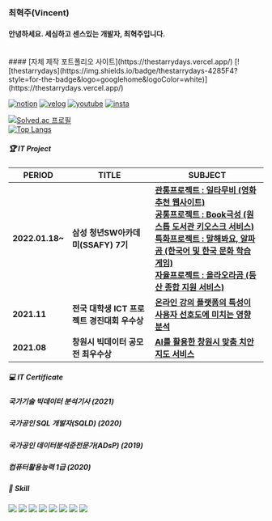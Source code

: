 ### 최혁주(Vincent) 
#### 안녕하세요. 세심하고 센스있는 개발자, 최혁주입니다.

<br>
#### [자체 제작 포트폴리오 사이트](https://thestarrydays.vercel.app/)
[![thestarrydays](https://img.shields.io/badge/thestarrydays-4285F4?style=for-the-badge&logo=googlehome&logoColor=white)](https://thestarrydays.vercel.app/)

[![notion](https://img.shields.io/badge/Notion-000000?style=for-the-badge&logo=notion&logoColor=white&link=https://www.notion.com/caesium_y/)](https://aboutvincent.notion.site/Vincent-c6094829a16f49d99abe2bc76ade9b10) [![velog](https://img.shields.io/badge/velog-20C997?style=for-the-badge&logo=velog&logoColor=white&link=https://www.velog.io/caesium_y/)](https://velog.io/@spaceforvincent) [![youtube](https://img.shields.io/badge/youtube-FF0000?style=for-the-badge&logo=youtube&logoColor=white&link=https://www.youtube.com/caesium_y/)](https://www.youtube.com/c/%EB%B9%88%EC%8E%88%ED%8A%B8) [![insta](https://img.shields.io/badge/Instagram-ff69b4?style=for-the-badge&logo=instagram&logoColor=white&link=https://www.instagram.com/caesium_y/)](https://www.instagram.com/vct_c/)


[![Solved.ac 프로필](http://mazassumnida.wtf/api/mini/generate_badge?boj=chj5356)](https://solved.ac/chj5356)
<br>
[![Top Langs](https://github-readme-stats.vercel.app/api/top-langs/?username=spaceforvincent&layout=compact)](https://github.com/spaceforvincent/github-readme-stats)

##### 🏆 IT Project  

| PERIOD | TITLE | SUBJECT |
| ------- | ------- | -------|
| **2022.01.18~** | **삼성 청년SW아카데미(SSAFY) 7기** | [**관통프로젝트 : 일타무비 (영화추천 웹사이트)**](https://github.com/spaceforvincent/2022-Project-OneHitMovie) </br> [**공통프로젝트 : Book극성 (원스톱 도서관 키오스크 서비스)**](https://github.com/spaceforvincent/2022-Project-Book) </br> [**특화프로젝트 : 말해봐요, 알파곰 (한국어 및 한국 문화 학습 게임)**](https://github.com/spaceforvincent/2022-Project-Alphagom) </br> [**자율프로젝트 : 올라오라곰 (등산 종합 지원 서비스)**](https://github.com/spaceforvincent/2022-Project-Olaoragom)|
| **2021.11** | **전국 대학생 ICT 프로젝트 경진대회 우수상** | [**온라인 강의 플랫폼의 특성이 사용자 선호도에 미치는 영향 분석**](https://github.com/spaceforvincent/2021-Project-ICT) |
| **2021.08** | **창원시 빅데이터 공모전 최우수상** | [**AI를 활용한 창원시 맞춤 치안지도 서비스**](https://github.com/spaceforvincent/2021-Project-Police) |

##### 💻 IT Certificate  

##### 국가기술 빅데이터 분석기사 (2021)
##### 국가공인 SQL 개발자(SQLD) (2020)
##### 국가공인 데이터분석준전문가(ADsP) (2019)
##### 컴퓨터활용능력 1급 (2020)


##### 🧩 Skill  
<img src="https://img.shields.io/badge/Python-3776AB?style=for-the-badge&logo=Python&logoColor=white"> <img src="https://img.shields.io/badge/javascript-F7DF1E?style=for-the-badge&logo=javascript&logoColor=white">
<img src="https://img.shields.io/badge/Pandas-150458?style=for-the-badge&logo=Pandas&logoColor=white"> <img src="https://img.shields.io/badge/Scikitlearn-F7931E?style=for-the-badge&logo=Scikitlearn&logoColor=white"> <img src="https://img.shields.io/badge/tensorflow-FF6F00?style=for-the-badge&logo=tensorflow&logoColor=white"> <img src="https://img.shields.io/badge/sql-003B57?style=for-the-badge&logo=sql&logoColor=white">
<img src="https://img.shields.io/badge/react-61DAFB?style=for-the-badge&logo=react&logoColor=white"> <img src="https://img.shields.io/badge/reactnative-61DAFB?style=for-the-badge&logo=reactnative&logoColor=white">
